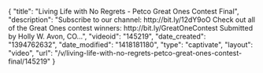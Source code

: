 {
    "title": "Living Life with No Regrets - Petco Great Ones Contest Final",
    "description": "Subscribe to our channel: http:\/\/bit.ly\/12dY9oO Check out all of the Great Ones contest winners: http:\/\/bit.ly\/GreatOneContest Submitted by Holly W. Avon, CO...",
    "videoid": "145219",
    "date_created": "1394762632",
    "date_modified": "1418181180",
    "type": "captivate",
    "layout": "video",
    "url": "\/v\/living-life-with-no-regrets-petco-great-ones-contest-final\/145219"
}